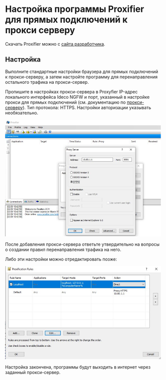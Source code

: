 # Настройка программы Proxifier для прямых подключений к прокси серверу

Скачать Proxifier можно с [сайта разработчика](http://www.proxifier.com).

## Настройка

Выполните стандартные настройки браузера для прямых подключений к прокси-серверу, а затем настройте программу для перенаправления остального трафика на прокси-сервер.

Пропишите в настройках прокси-сервера в Proxyfier IP-адрес локального интерфейса Ideco NGFW и порт, указанный в настройке прокси для прямых подключений (см. документацию по [прокси-серверу](/settings/services/proxy/direct-connection-proxy.md)). Тип протокола: HTTPS. Настройки авторизации указывать необязательно.

![](/.gitbook/assets/configuring-proxifier1.png)

После добавления прокси-сервера ответьте утвердительно на вопросы о создании правил перенаправления трафика на него.

Либо эти настройки можно отредактировать позже:

![](/.gitbook/assets/configuring-proxifier2.png)

Настройка закончена, программы будут выходить в интернет через заданный прокси-сервер.

